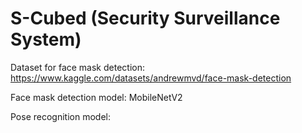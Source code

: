 # S-Cubed (Security Surveillance System)


Dataset for face mask detection: https://www.kaggle.com/datasets/andrewmvd/face-mask-detection

Face mask detection model: MobileNetV2

Pose recognition model: 
